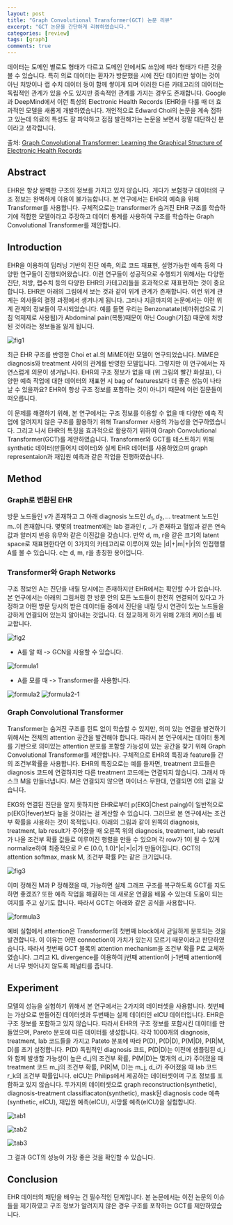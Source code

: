 ```yaml
---
layout: post
title: "Graph Convolutional Transformer(GCT) 논문 리뷰"
excerpt: "GCT 논문을 간단하게 리뷰하였습니다."
categories: [review]
tags: [graph]
comments: true
---
```


데이터는 도메인 별로도 형태가 다르고 도메인 안에서도 쓰임에 따라 형태가 다른 것을 볼 수 있습니다. 특히 의료 데이터는 환자가 방문했을 시에 진단 데이터만 쌓이는 것이 아닌 처방이나 랩 수치 데이터 등이 함께 쌓이게 되며 이러한 다른 카테고리의 데이터는 독립적인 관계가 있을 수도 있지만 종속적인 관계를 가지는 경우도 존재합니다. Google과 DeepMind에서 이런 특성의 Electronic Health Records (EHR)을 다룰 때 더 효과적인 모델을 새롭게 개발하였습니다. 개인적으로 Edward Choi의 논문을 계속 접하고 있는데 의료의 특성도 잘 파악하고 점점 발전해가는 논문을 보면서 정말 대단하신 분이라고 생각합니다.

출처: [Graph Convolutional Transformer: Learning the Graphical Structure of Electronic Health Records](http://arxiv.org/abs/1906.04716)

## Abstract

EHR은 항상 완벽한 구조의 정보를 가지고 있지 않습니다. 게다가 보험청구 데이터의 구조 정보는 완벽하게 이용이 불가능합니다. 본 연구에서는 EHR의 예측을 위해 Transformer를 사용합니다. 구체적으로는 transformer가 숨겨진 EHR 구조를 학습하기에 적합한 모델이라고 주장하고 데이터 통계를 사용하여 구조를 학습하는 Graph Convolutional Transformer를 제안합니다.

## Introduction

EHR을 이용하여 딥러닝 기반의 진단 예측, 의료 코드 재표현, 설명가능한 예측 등의 다양한 연구들이 진행되어왔습니다. 이런 연구들이 성공적으로 수행되기 위해서는 다양한 진단, 처방, 랩수치 등의 다양한 EHR의 카테고리들을 효과적으로 재표현하는 것이 중요합니다. EHR은 아래의 그림에서 보는 것과 같이 위계 관계가 존재합니다. 이런 위계 관계는 의사들의 결정 과정에서 생겨나게 됩니다. 그러나 지금까지의 논문에서는 이런 위계 관계의 정보들이 무시되었습니다. 예를 들면 우리는 Benzonatate(비마취성으로 기침 억제제로 사용됨)가 Abdominal pain(복통)때문이 아닌 Cough(기침) 때문에 처방된 것이라는 정보들을 잃게 됩니다.

![fig1](https://user-images.githubusercontent.com/41414127/60556066-88e83100-9d7a-11e9-8a39-56150e59f1e2.png)

최근 EHR 구조를 반영한 Choi et al.의 MiME이란 모델이 연구되었습니다. MiME은 diagnosis와 treatment 사이의 관계를 반영한 모델입니다. 그렇지만 이 연구에서는 자연스럽게 의문이 생겨납니다. EHR의 구조 정보가 없을 때 (위 그림의 빨간 화살표),  다양한 예측 작업에 대한 데이터의 재표현 시 bag of features보다 더 좋은 성능이 나타날 수 있을까요? EHR이 항상 구조 정보를 포함하는 것이 아니기 때문에 이런 질문들이 떠오릅니다.

이 문제를 해결하기 위해, 본 연구에서는 구조 정보를 이용할 수 없을 때 다양한 예측 작업에 알려지지 않은 구조를 활용하기 위해 Transformer 사용의 가능성을 연구하였습니다. 그리고 나서 EHR의 특징을 효과적으로 활용하기 위하여 Graph Convolutional Transformer(GCT)를 제안하였습니다. Transformer와 GCT를 테스트하기 위해 synthetic 데이터(만들어지 데이터)와 실제 EHR 데이터를 사용하였으며 graph representaion과 재입원 예측과 같은 작업을 진행하였습니다.

## Method
### Graph로 변환된 EHR
방문 노드들인 $v$가 존재하고 그 아래 diagnosis 노드인 $d_1, d_2, ...$ treatment 노드인 m..이 존재합니다. 몇몇의 treatment에는 lab 결과인 r, ..가 존재하고 혈압과 같은 연속값과 알러지 반응 유무와 같은 이진값을 갖습니다. 만약 d, m, r을 같은 크기의 latent space로 재표현한다면 이 3가지의 카테고리로 이루어져 있는 |d|+|m|+|r|의 인접행렬 A를 볼 수 있습니다. c는 d, m, r을 총칭한 용어입니다.

### Transformer와 Graph Networks
구조 정보인 A는 진단을 내릴 당시에는 존재하지만 EHR에서는 확인할 수가 없습니다. 본 연구에서는 아래의 그림처럼 한 방문 안의 모든 노드들이 완전히 연결되어 있다고 가정하고 어떤 방문 당시의 받은 데이터들 중에서 진단을 내릴 당시 연관이 있는 노드들을 강하게 연결되어 있는지 알아내는 것입니다. 더 정교하게 하기 위해 2개의 케이스를 비교합니다.

![fig2](https://user-images.githubusercontent.com/41414127/60494871-a4a3f680-9cea-11e9-9b6f-75de16cf4f56.png)

* A를 알 때 -> GCN을 사용할 수 있습니다.

![formula1](https://user-images.githubusercontent.com/41414127/60494895-b5ed0300-9cea-11e9-8dae-eb571187cd11.png)

* A를 모를 때 -> Transformer를 사용합니다.

![formula2](https://user-images.githubusercontent.com/41414127/60494954-d3ba6800-9cea-11e9-921c-270ac4d60749.png)
![formula2-1](https://user-images.githubusercontent.com/41414127/60494981-dfa62a00-9cea-11e9-82c6-8399c4dc22b3.png)

### Graph Convolutional Transformer
Transformer는 숨겨진 구조를 힌트 없이 학습할 수 있지만, 의미 있는 연결을 발견하기 위해서는 전체의 attention 공간을 발견해야 합니다. 따라서 본 연구에서는 데이터 통계를 기반으로 의미있는 attention 분포를 포함할 가능성이 있는 공간을 찾기 위해 Graph Convolutional Transformer를 제안합니다. 구체적으로 EHR의 특징과 feature들 간의 조건부확률을 사용합니다. EHR의 특징으로는 예를 들자면, treatment 코드들은 diagnosis 코드에 연결하지만 다른 treatment 코드에는 연결되지 않습니다. 그래서 마스크 M을 만들너냅니다. M은 연결되지 않으면 마이너스 무한대, 연결되면 0의 값을 갖습니다. 

EKG와 연결된 진단을 알지 못하지만 EHR로부터 p(EKG|Chest paing)이 일반적으로 p(EKG|fever)보다 높을 것이라는 걸 계산할 수 있습니다. 그러므로 본 연구에서는 조건부 확률을 사용하는 것이 목적입니다. 아래의 그림과 같이 왼쪽의 diagnosis, treatment, lab result가 주어졌을 때 오른쪽 위의 diagnosis, treatment, lab result가 나올 조건부 확률 값들로 이루어진 행렬을 만들 수 있으며 각 row가 1이 될 수 있게 normalize하여 최종적으로 P ∈ [0.0, 1.0]^|c|×|c|가 만들어집니다. GCT의 attention softmax, mask M, 조건부 확률 P는 같은 크기입니다.

![fig3](https://user-images.githubusercontent.com/41414127/60495008-ecc31900-9cea-11e9-8510-85771682d632.png)

이미 정해진 M과 P 정해졌을 때, 가능하면 실제 그래프 구조를 복구하도록 GCT를 지도하면 좋겠죠? 또한 예측 작업을 해결하는 데 새로운 연결을 배울 수 있는데 도움이 되는 여지를 주고 싶기도 합니다. 따라서 GCT는 아래와 같은 공식을 사용합니다.

![formula3](https://user-images.githubusercontent.com/41414127/60495051-ffd5e900-9cea-11e9-9d86-ddfd052fb99a.png)

예비 실험에서 attention은 Transformer의 첫번째 block에서 균일하게 분포되는 것을 발견합니다. 이 이유는 어떤 connection이 가치가 있는지 모르기 때문이라고 판단하였습니다. 따라서 첫번째 GCT 블록의 attention mechanism을 조건부 확률 P로 교체하였습니다. 그리고 KL divergence를 이용하여 j번째 attention이 j-1번째 attention에서 너무 벗어나지 않도록 페널티를 줍니다.

## Experiment
모델의 성능을 실험하기 위해서 본 연구에서는 2가지의 데이터셋을 사용합니다. 첫번째는 가상으로 만들어진 데이터셋과 두번째는 실제 데이터인 eICU 데이터입니다. EHR은 구조 정보를 포함하고 있지 않습니다. 따라서 EHR의 구조 정보를 포함시킨 데이터를 만들었으며, Pareto 분포에 따른 데이터를 생성합니다. 각각 1000개의 diagnosis, treatment, lab 코드들을 가지고 Pateto 분포에 따라 P(D), P(D|D), P(M|D), P(R|M, D)를 초기 설정합니다. P(D) 독립적인 diagnosis 코드, P(D|D)는 이전에 샘플링된 d_i와 함께 발생할 가능성이 높은 d_j의 조건부 확률, P(M|D)는 몇개의 d_i가 주어졌을 때 treatment 코드 m_j의 조건부 확률,  P(R|M, D)는 m_j, d_i가 주어졌을 때 lab 코드 r_k의 조건부 확률입니다. eICU는 Philips에서 제공하는 데이터셋이며 구조 정보를 포함하고 있지 않습니다. 두가지의 데이터셋으로 graph reconstruction(synthetic), diagnosis-treatment classifiacaton(synthetic), mask된 diagnosis code 예측(synthetic, eICU), 재입원 예측(eICU), 사망률 예측(eICU)을 실험합니다.

![tab1](https://user-images.githubusercontent.com/41414127/60495077-0cf2d800-9ceb-11e9-80c0-2990a20af79f.png)

![tab2](https://user-images.githubusercontent.com/41414127/60495086-0fedc880-9ceb-11e9-8406-ee9b7e2baf68.png)

![tab3](https://user-images.githubusercontent.com/41414127/60495096-12e8b900-9ceb-11e9-92e5-1963c0473a62.png)

그 결과 GCT의 성능이 가장 좋은 것을 확인할 수 있습니다.

## Conclusion
EHR 데이터의 패턴을 배우는 건 필수적인 단계입니다. 본 논문에서는 이전 논문의 이슈들을 제기하였고 구조 정보가 알려지지 않은 경우 구조를 포착하는 GCT를 제안하였습니다.
